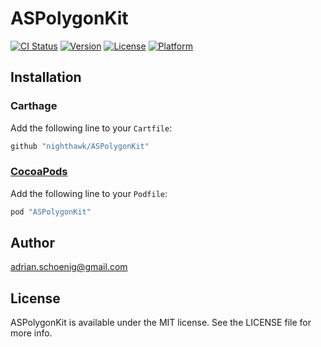 # ASPolygonKit

[![CI Status](http://img.shields.io/travis/adrian.schoenig@gmail.com/ASPolygonKit.svg?style=flat)](https://travis-ci.org/adrian.schoenig@gmail.com/ASPolygonKit)
[![Version](https://img.shields.io/cocoapods/v/ASPolygonKit.svg?style=flat)](http://cocoapods.org/pods/ASPolygonKit)
[![License](https://img.shields.io/cocoapods/l/ASPolygonKit.svg?style=flat)](http://cocoapods.org/pods/ASPolygonKit)
[![Platform](https://img.shields.io/cocoapods/p/ASPolygonKit.svg?style=flat)](http://cocoapods.org/pods/ASPolygonKit)

## Installation

### Carthage

Add the following line to your `Cartfile`:

```ruby
github "nighthawk/ASPolygonKit"
```


### [CocoaPods](http://cocoapods.org)

Add the following line to your `Podfile`:

```ruby
pod "ASPolygonKit"
```

## Author

adrian.schoenig@gmail.com

## License

ASPolygonKit is available under the MIT license. See the LICENSE file for more info.

